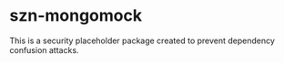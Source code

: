 # szn-mongomock

This is a security placeholder package created to prevent dependency confusion attacks.